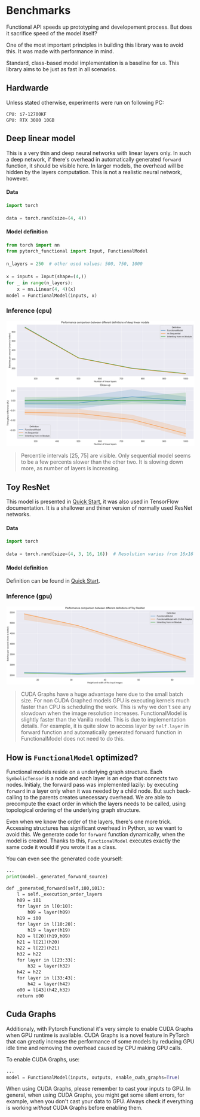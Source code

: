 # Benchmarks

Functional API speeds up prototyping and developement process.
But does it sacrifice speed of the model itself?

One of the most important principles in building this library was to avoid this.
It was made with performance in mind.

Standard, class-based model implementation is a baseline for us.
This library aims to be just as fast in all scenarios.

## Hardwarde

Unless stated otherwise, experiments were run on following PC:

```
CPU: i7-12700KF
GPU: RTX 3080 10GB
```

## Deep linear model

This is a very thin and deep neural networks with linear layers only.
In such a deep network, if there's overhead in automatically generated `forward` function,
it should be visible here. In larger models, the overhead will be hidden by the layers computation.
This is not a realistic neural network, however.

#### Data

```py
import torch

data = torch.rand(size=(4, 4))
```

#### Model definition

```py
from torch import nn
from pytorch_functional import Input, FunctionalModel

n_layers = 250  # other used values: 500, 750, 1000

x = inputs = Input(shape=(4,))
for _ in range(n_layers):
    x = nn.Linear(4, 4)(x)
model = FunctionalModel(inputs, x)
```

### Inference (cpu)

![images/from_250_to_1000_linear_layers.png](images/from_250_to_1000_linear_layers.png)
> Percentile intervals [25, 75] are visible. Only sequential model seems to be a
> few percents slower than the other two. It is slowing down more, as number of layers is increasing.

## Toy ResNet

This model is presented in [Quick Start](quick_start.md), it was also used in TensorFlow documentation.
It is a shallower and thiner version of normally used ResNet networks.

#### Data

```py
import torch

data = torch.rand(size=(4, 3, 16, 16))  # Resolution varies from 16x16 to 64x64
```

#### Model definition

Definition can be found in [Quick Start](quick_start.md).

### Inference (gpu)

![images/toy_resnet.png](images/toy_resnet.png)
> CUDA Graphs have a huge advantage here due to the small batch size.
> For non CUDA Graphed models GPU is executing kernels much faster than CPU is scheduling the work.
> This is why we don't see any slowdown when the image resolution increases.
> FunctionalModel is slightly faster than the Vanilla model. This is due to implementation details.
> For example, it is quite slow to access layer by `self.layer` in forward function and automatically generated
> forward function in FunctionalModel does not need to do this.

## How is `FunctionalModel` optimized?

Functional models reside on a underlying graph structure.
Each `SymbolicTensor` is a node and each layer is an edge that connects two nodes.
Initialy, the forward pass was implemented lazily: by executing `forward` in a layer only when
it was needed by a child node. But such back-calling to the parents creates unecessary overhead.
We are able to precompute the exact order in which the layers needs to be called,
using topological ordering of the underlying graph structure.

Even when we know the order of the layers, there's one more trick.
Accessing structures has significant overhead in Python, so we want to avoid this.
We generate code for `forward` function dynamically, when the model is created.
Thanks to this, `FunctionalModel` executes exactly the same code it would if you
wrote it as a class.

You can even see the generated code yourself:

```python
...
print(model._generated_forward_source)
```

```
def _generated_forward(self,i00,i01):
    l = self._execution_order_layers
    h09 = i01
    for layer in l[0:10]:
        h09 = layer(h09)
    h19 = i00
    for layer in l[10:20]:
        h19 = layer(h19)
    h20 = l[20](h19,h09)
    h21 = l[21](h20)
    h22 = l[22](h21)
    h32 = h22
    for layer in l[23:33]:
        h32 = layer(h32)
    h42 = h22
    for layer in l[33:43]:
        h42 = layer(h42)
    o00 = l[43](h42,h32)
    return o00
```

## Cuda Graphs

Additionaly, with Pytorch Functional it's very simple to enable CUDA Graphs
when GPU runtime is available. CUDA Graphs is a novel feature in PyTorch that can greatly
increase the performance of some models by reducing GPU idle time
and removing the overhead caused by CPU making GPU calls.

To enable CUDA Graphs, use:

```python
...
model = FunctionalModel(inputs, outputs, enable_cuda_graphs=True)
```

When using CUDA Graphs, please remember to cast your inputs to GPU.
In general, when using CUDA Graphs, you might get some silent errors, for example, when you don't cast your data to GPU.
Always check if everything is working _without_ CUDA Graphs before enabling them.
